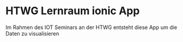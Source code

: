 # HTWG Lernraum ionic App
Im Rahmen des IOT Seminars an der HTWG entsteht diese App um die Daten zu visualisieren

